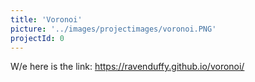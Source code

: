 ```yaml
---
title: 'Voronoi'
picture: '../images/projectimages/voronoi.PNG'
projectId: 0
---
```


W/e here is the link: https://ravenduffy.github.io/voronoi/
